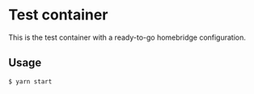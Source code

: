 # Test container

This is the test container with a ready-to-go homebridge configuration.

## Usage

```sh
$ yarn start
```

